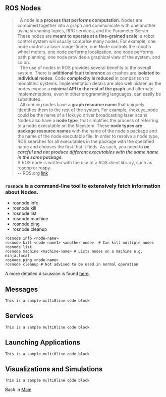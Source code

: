 ## ROS Nodes  
>&nbsp;&nbsp;A node is **a process that performs computation**. Nodes are combined together into a graph and communicate with one another using streaming topics, RPC services, and the Parameter Server. These nodes are **meant to operate at a fine-grained scale**; a robot control system will usually comprise many nodes. For example, one node controls a laser range-finder, one Node controls the robot's wheel motors, one node performs localization, one node performs path planning, one node provides a graphical view of the system, and so on.  
  &nbsp;&nbsp;The use of nodes in ROS provides several benefits to the overall system. There is **additional fault tolerance** as crashes are **isolated to individual nodes**. Code **complexity is reduced** in comparison to monolithic systems. Implementation details are also well hidden as the nodes   expose a **minimal API to the rest of the graph** and alternate implementations, even in other programming languages, can easily be substituted.   
  &nbsp;&nbsp;All running nodes have a **graph resource name** that uniquely identifies them to the rest of the system. For example, /hokuyo_node could be the name of a Hokuyo driver broadcasting laser scans. Nodes also have a **node type**, that simplifies the process of referring to a node executable on the fileystem. These **node types are package resource names** with the name of the node's package and the name of the node executable file. In order to resolve a node type, ROS searches for all executables in the package with the specified name and chooses the first that it finds. As such, you need to ***be careful and not produce different executables with the same name in the same package***.  
A ROS node is written with the use of a ROS client library, such as roscpp or rospy.  
-- ROS.org [link](http://wiki.ros.org/Nodes)  


### `rosnode` is a command-line tool to extensively fetch information about Nodes.

* rosnode info
* rosnode kill
* rosnode list
* rosnode machine
* rosnode ping
* rosnode cleanup
```
rosnode info <node-name>
rosnode kill <node-name1> <another-node>  # Can kill multiple nodes
rosnode list
rosnode machine <machine-name> # Lists nodes on a machine e.g. ninja.local
rosnode ping <node-name> 
rosnode cleanup # Not advised to be used in normal operation
```
A more detailed discussion is found [here](http://wiki.ros.org/Nodes).

## Messages  
```
This is a sample multi0line code block
```
## Services  
```
This is a sample multi0line code block
```
## Launching Applications  
```
This is a sample multi0line code block
```
## Visualizations and Simulations
```
This is a sample multi0line code block
```
Back in [Main](../README.md)
